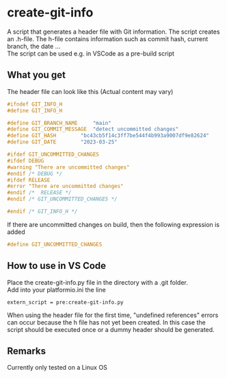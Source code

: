 # create-git-info
A script that generates a header file with Git information. The script creates an .h-file. The h-file contains 
information such as commit hash, current branch, the date ... <br>
The script can be used e.g. in VSCode as a pre-build script

## What you get
The header file can look like this (Actual content may vary)
```C
#ifndef GIT_INFO_H
#define GIT_INFO_H

#define GIT_BRANCH_NAME		"main"
#define GIT_COMMIT_MESSAGE	"detect uncommitted changes"
#define GIT_HASH		"bc43cb5f14c3ff7be544f4b993a9007df9e82624"
#define GIT_DATE		"2023-03-25"

#ifdef GIT_UNCOMMITTED_CHANGES
#ifdef DEBUG
#warning "There are uncommitted changes"
#endif /* DEBUG */
#ifdef RELEASE
#error "There are uncommitted changes"
#endif /*  RELEASE */
#endif /* GIT_UNCOMMITTED_CHANGES */

#endif /* GIT_INFO_H */
```
If there are uncommitted changes on build, then the following expression is added
```C
#define GIT_UNCOMMITTED_CHANGES
```

## How to use in VS Code
Place the create-git-info.py file in the directory with a .git folder.<br>
Add into your platformio.ini the line
```platformio
extern_script = pre:create-git-info.py
```
When using the header file for the first time, "undefined references" errors can occur because the h file has not 
yet been created. In this case the script should be executed once or a dummy header should be generated.

## Remarks
Currently only tested on a Linux OS